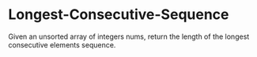 # Longest-Consecutive-Sequence
Given an unsorted array of integers nums, return the length of the longest consecutive elements sequence.
